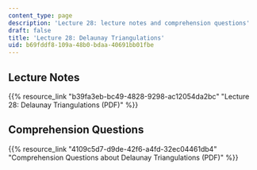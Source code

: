 ```yaml
---
content_type: page
description: 'Lecture 28: lecture notes and comprehension questions'
draft: false
title: 'Lecture 28: Delaunay Triangulations'
uid: b69fddf8-109a-48b0-bdaa-40691bb01fbe
---
```

## Lecture Notes

{{% resource_link "b39fa3eb-bc49-4828-9298-ac12054da2bc" "Lecture 28: Delaunay Triangulations (PDF)" %}}

## Comprehension Questions

{{% resource_link "4109c5d7-d9de-42f6-a4fd-32ec04461db4" "Comprehension Questions about Delaunay Triangulations (PDF)" %}}